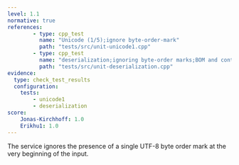 ```yaml
---
level: 1.1
normative: true
references:
        - type: cpp_test
          name: "Unicode (1/5);ignore byte-order-mark"
          path: "tests/src/unit-unicode1.cpp"
        - type: cpp_test
          name: "deserialization;ignoring byte-order marks;BOM and content"
          path: "tests/src/unit-deserialization.cpp"
evidence:
  type: check_test_results
  configuration:
    tests: 
        - unicode1
        - deserialization
score:
    Jonas-Kirchhoff: 1.0
    Erikhu1: 1.0
---
```


The service ignores the presence of a single UTF-8 byte order mark at the very beginning of the input.